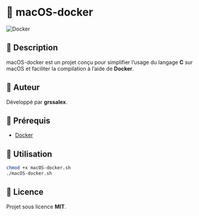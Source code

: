 # 🚀 macOS-docker

![Docker](https://img.shields.io/badge/Docker-%230099FF.svg?style=for-the-badge&logo=docker&logoColor=white)

## 📖 Description
macOS-docker est un projet conçu pour simplifier l’usage du langage **C** sur macOS et faciliter la compilation à l’aide de **Docker**.  

## 👤 Auteur
Développé par **grssalex**.

## 🎯 Prérequis
- [Docker](https://www.docker.com/get-started)

## 🚀 Utilisation
```sh
chmod +x macOS-docker.sh
./macOS-docker.sh
```

## 📜 Licence
Projet sous licence **MIT**.
